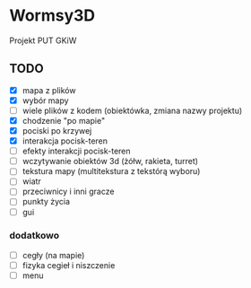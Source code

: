 # Wormsy3D
Projekt PUT GKiW

## TODO

- [x] mapa z plików
- [x] wybór mapy
- [ ] wiele plików z kodem (obiektówka, zmiana nazwy projektu)
- [x] chodzenie "po mapie"
- [x] pociski po krzywej
- [x] interakcja pocisk-teren
- [ ] efekty interakcji pocisk-teren
- [ ] wczytywanie obiektów 3d (żółw, rakieta, turret)
- [ ] tekstura mapy (multitekstura z tekstórą wyboru)
- [ ] wiatr
- [ ] przeciwnicy i inni gracze
- [ ] punkty życia
- [ ] gui

### dodatkowo

- [ ]  cegły (na mapie)
- [ ]  fizyka cegieł i niszczenie 
- [ ]  menu
